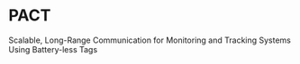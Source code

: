 # PACT
Scalable, Long-Range Communication for Monitoring and Tracking Systems Using Battery-less Tags

